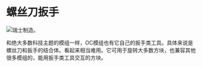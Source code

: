 # 螺丝刀扳手

![瑞士制造。](oredict:oc:wrench)

和绝大多数科技主题的模组一样，OC模组也有它自己的扳手类工具。具体来说是螺丝刀和扳手的结合体。看起来相当难用。它可用于旋转大多数方块，也兼容其他很多模组的，能用扳手类工具交互的方块。
